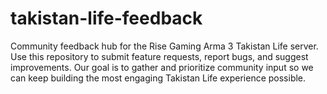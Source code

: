 # takistan-life-feedback
Community feedback hub for the Rise Gaming Arma 3 Takistan Life server. Use this repository to submit feature requests, report bugs, and suggest improvements. Our goal is to gather and prioritize community input so we can keep building the most engaging Takistan Life experience possible.
